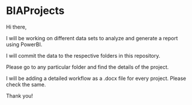 # BIAProjects
Hi there,

I will be working on different data sets to analyze and generate a report using PowerBI.

I will commit the data to the respective folders in this repository.

Please go to any particular folder and find the details of the project.

I will be adding a detailed workflow as a .docx file for every project. Please check the same.

Thank you!
